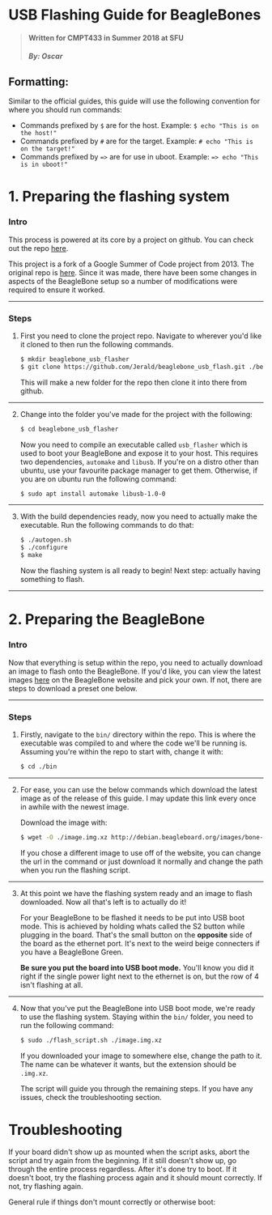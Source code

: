 # USB Flashing Guide for BeagleBones
>#### Written for CMPT433 in Summer 2018 at SFU
>##### By: Oscar

## Formatting: 
Similar to the official guides, this guide will use the following convention for where you should run commands:

* Commands prefixed by `$` are for the host. Example: `$ echo "This is on the host!"`
* Commands prefixed by `#` are for the target. Example: `# echo "This is on the target!"`
* Commands prefixed by `=>` are for use in uboot. Example: `=> echo "This is in uboot!"`


# 1. Preparing the flashing system

### Intro
This process is powered at its core by a project on github. You can check out the repo [here](https://github.com/Jerald/beaglebone_usb_flash).

This project is a fork of a Google Summer of Code project from 2013. The original repo is [here](https://github.com/ungureanuvladvictor/BBBlfs). Since it was made, there have been some changes in aspects of the BeagleBone setup so a number of modifications were required to ensure it worked.

---

### Steps

1. First you need to clone the project repo. Navigate to wherever you'd like it cloned to then run the following commands.
    ```sh
    $ mkdir beaglebone_usb_flasher
    $ git clone https://github.com/Jerald/beaglebone_usb_flash.git ./beaglebone_usb_flasher
    ```
    This will make a new folder for the repo then clone it into there from github. 

---

2. Change into the folder you've made for the project with the following:
    ```sh
    $ cd beaglebone_usb_flasher
    ```
    Now you need to compile an executable called `usb_flasher` which is used to boot your BeagleBone and expose it to your host. This requires two dependencies, `automake` and `libusb`. If you're on a distro other than ubuntu, use your favourite package manager to get them. Otherwise, if you are on ubuntu run the following command:
    ```sh
    $ sudo apt install automake libusb-1.0-0
    ```

---

3. With the build dependencies ready, now you need to actually make the executable. Run the following commands to do that:
    ```sh
    $ ./autogen.sh
    $ ./configure
    $ make
    ```
    Now the flashing system is all ready to begin! Next step: actually having something to flash.

---

# 2. Preparing the BeagleBone

### Intro 
Now that everything is setup within the repo, you need to actually download an image to flash onto the BeagleBone. If you'd like, you can view the latest images [here](http://beagleboard.org/latest-images) on the BeagleBone website and pick your own. If not, there are steps to download a preset one below.

---

### Steps

1. Firstly, navigate to the `bin/` directory within the repo. This is where the executable was compiled to and where the code we'll be running is. Assuming you're within the repo to start with, change it with:
    ```sh
    $ cd ./bin
    ```

---

2. For ease, you can use the below commands which download the latest image as of the release of this guide. I may update this link every once in awhile with the newest image.

    Download the image with:
    ```sh
    $ wget -O ./image.img.xz http://debian.beagleboard.org/images/bone-debian-9.4-iot-armhf-2018-06-17-4gb.img.xz
    ```
    If you chose a different image to use off of the website, you can change the url in the command or just download it normally and change the path when you run the flashing script.

---

3. At this point we have the flashing system ready and an image to flash downloaded. Now all that's left is to actually do it!

    For your BeagleBone to be flashed it needs to be put into USB boot mode. This is achieved by holding whats called the S2 button while plugging in the board. That's the small button on the **opposite** side of the board as the ethernet port. It's next to the weird beige connecters if you have a BeagleBone Green.

    **Be sure you put the board into USB boot mode.** You'll know you did it right if the single power light next to the ethernet is on, but the row of 4 isn't flashing at all.

---

4. Now that you've put the BeagleBone into USB boot mode, we're ready to use the flashing system. Staying within the `bin/` folder, you need to run the following command:
    ```sh
    $ sudo ./flash_script.sh ./image.img.xz
    ```
    If you downloaded your image to somewhere else, change the path to it. The name can be whatever it wants, but the extension should be `.img.xz`.

    The script will guide you through the remaining steps. If you have any issues, check the troubleshooting section.


# Troubleshooting

If your board didn't show up as mounted when the script asks, abort the script and try again from the beginning. If it still doesn't show up, go through the entire process regardless. After it's done try to boot. If it doesn't boot, try the flashing process again and it should mount correctly. If not, try flashing again. 

General rule if things don't mount correctly or otherwise boot: 